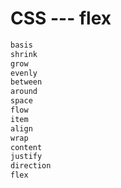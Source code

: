 # CSS --- flex
``` js
basis
shrink
grow
evenly
between
around
space
flow
item
align
wrap
content
justify
direction
flex
```